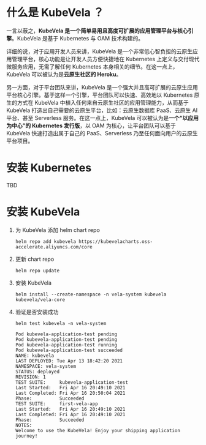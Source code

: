 # 什么是 KubeVela ？

一言以蔽之，**KubeVela 是一个简单易用且高度可扩展的应用管理平台与核心引擎**。KubeVela 是基于 Kubernetes 与 OAM 技术构建的。

详细的说，对于应用开发人员来讲，KubeVela 是一个非常低心智负担的云原生应用管理平台，核心功能是让开发人员方便快捷地在 Kubernetes 上定义与交付现代微服务应用，无需了解任何 Kubernetes 本身相关的细节。在这一点上，KubeVela 可以被认为是**云原生社区的 Heroku**。

另一方面，对于平台团队来讲，KubeVela 是一个强大并且高可扩展的云原生应用平台核心引擎。基于这样一个引擎，平台团队可以快速、高效地以 Kubernetes 原生的方式在 KubeVela 中植入任何来自云原生社区的应用管理能力，从而基于 KubeVela 打造出自己需要的云原生平台，比如：云原生数据库 PaaS、云原生 AI 平台、甚至 Serverless 服务。在这一点上，KubeVela 可以被认为是**一个“以应用为中心”的 Kubernetes 发行版**，以 OAM 为核心，让平台团队可以基于 KubeVela 快速打造出属于自己的 PaaS、Serverless 乃至任何面向用户的云原生平台项目。

# 安装 Kubernetes

TBD

# 安装 KubeVela

1. 为 KubeVela 添加 helm chart repo
    ```shell
    helm repo add kubevela https://kubevelacharts.oss-accelerate.aliyuncs.com/core
    ```

2. 更新 chart repo
    ```shell
    helm repo update
    ```

3. 安装 KubeVela
    ```shell
    helm install --create-namespace -n vela-system kubevela kubevela/vela-core
    ```

4. 验证是否安装成功
    ```shell
    helm test kubevela -n vela-system
    ```

    ```shell
    Pod kubevela-application-test pending
    Pod kubevela-application-test pending
    Pod kubevela-application-test running
    Pod kubevela-application-test succeeded
    NAME: kubevela
    LAST DEPLOYED: Tue Apr 13 18:42:20 2021
    NAMESPACE: vela-system
    STATUS: deployed
    REVISION: 1
    TEST SUITE:     kubevela-application-test
    Last Started:   Fri Apr 16 20:49:10 2021
    Last Completed: Fri Apr 16 20:50:04 2021
    Phase:          Succeeded
    TEST SUITE:     first-vela-app
    Last Started:   Fri Apr 16 20:49:10 2021
    Last Completed: Fri Apr 16 20:49:10 2021
    Phase:          Succeeded
    NOTES:
    Welcome to use the KubeVela! Enjoy your shipping application journey!
    ```
